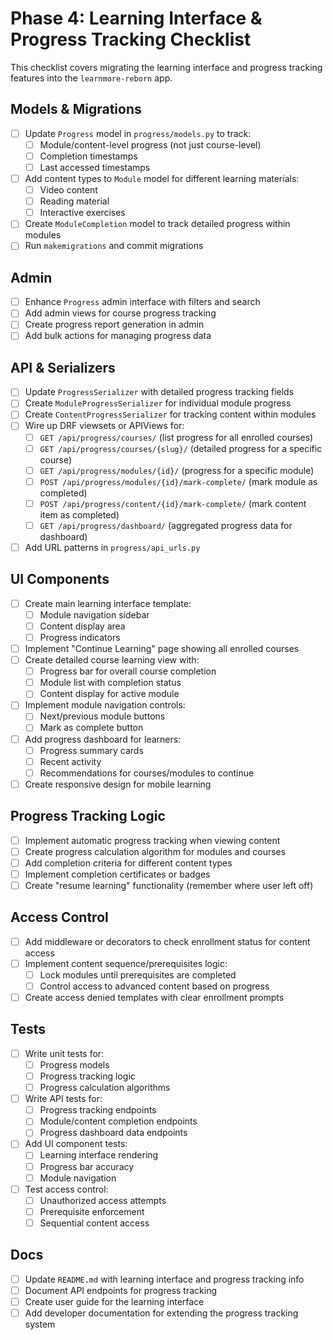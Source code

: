 # Phase 4: Learning Interface & Progress Tracking Checklist

This checklist covers migrating the learning interface and progress tracking features into the `learnmore-reborn` app.

## Models & Migrations

- [ ] Update `Progress` model in `progress/models.py` to track:
  - [ ] Module/content-level progress (not just course-level)
  - [ ] Completion timestamps
  - [ ] Last accessed timestamps
- [ ] Add content types to `Module` model for different learning materials:
  - [ ] Video content
  - [ ] Reading material
  - [ ] Interactive exercises
- [ ] Create `ModuleCompletion` model to track detailed progress within modules
- [ ] Run `makemigrations` and commit migrations

## Admin

- [ ] Enhance `Progress` admin interface with filters and search
- [ ] Add admin views for course progress tracking
- [ ] Create progress report generation in admin
- [ ] Add bulk actions for managing progress data

## API & Serializers

- [ ] Update `ProgressSerializer` with detailed progress tracking fields
- [ ] Create `ModuleProgressSerializer` for individual module progress
- [ ] Create `ContentProgressSerializer` for tracking content within modules
- [ ] Wire up DRF viewsets or APIViews for:
  - [ ] `GET /api/progress/courses/` (list progress for all enrolled courses)
  - [ ] `GET /api/progress/courses/{slug}/` (detailed progress for a specific course)
  - [ ] `GET /api/progress/modules/{id}/` (progress for a specific module)
  - [ ] `POST /api/progress/modules/{id}/mark-complete/` (mark module as completed)
  - [ ] `POST /api/progress/content/{id}/mark-complete/` (mark content item as completed)
  - [ ] `GET /api/progress/dashboard/` (aggregated progress data for dashboard)
- [ ] Add URL patterns in `progress/api_urls.py`

## UI Components

- [ ] Create main learning interface template:
  - [ ] Module navigation sidebar
  - [ ] Content display area
  - [ ] Progress indicators
- [ ] Implement "Continue Learning" page showing all enrolled courses
- [ ] Create detailed course learning view with:
  - [ ] Progress bar for overall course completion
  - [ ] Module list with completion status
  - [ ] Content display for active module
- [ ] Implement module navigation controls:
  - [ ] Next/previous module buttons
  - [ ] Mark as complete button
- [ ] Add progress dashboard for learners:
  - [ ] Progress summary cards
  - [ ] Recent activity
  - [ ] Recommendations for courses/modules to continue
- [ ] Create responsive design for mobile learning

## Progress Tracking Logic

- [ ] Implement automatic progress tracking when viewing content
- [ ] Create progress calculation algorithm for modules and courses
- [ ] Add completion criteria for different content types
- [ ] Implement completion certificates or badges
- [ ] Create "resume learning" functionality (remember where user left off)

## Access Control

- [ ] Add middleware or decorators to check enrollment status for content access
- [ ] Implement content sequence/prerequisites logic:
  - [ ] Lock modules until prerequisites are completed
  - [ ] Control access to advanced content based on progress
- [ ] Create access denied templates with clear enrollment prompts

## Tests

- [ ] Write unit tests for:
  - [ ] Progress models
  - [ ] Progress tracking logic
  - [ ] Progress calculation algorithms
- [ ] Write API tests for:
  - [ ] Progress tracking endpoints
  - [ ] Module/content completion endpoints
  - [ ] Progress dashboard data endpoints
- [ ] Add UI component tests:
  - [ ] Learning interface rendering
  - [ ] Progress bar accuracy
  - [ ] Module navigation
- [ ] Test access control:
  - [ ] Unauthorized access attempts
  - [ ] Prerequisite enforcement
  - [ ] Sequential content access

## Docs

- [ ] Update `README.md` with learning interface and progress tracking info
- [ ] Document API endpoints for progress tracking
- [ ] Create user guide for the learning interface
- [ ] Add developer documentation for extending the progress tracking system